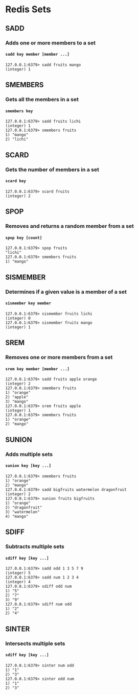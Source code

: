 # Redis Sets

## SADD
### Adds one or more members to a set
#### ```sadd key member [member ...]```

```
127.0.0.1:6379> sadd fruits mango
(integer) 1
```

## SMEMBERS
### Gets all the members in a set
#### ```smembers key```

```
127.0.0.1:6379> sadd fruits lichi
(integer) 1
127.0.0.1:6379> smembers fruits
1) "mango"
2) "lichi"
```

## SCARD
### Gets the number of members in a set
#### ```scard key```

```
127.0.0.1:6379> scard fruits
(integer) 2
```

## SPOP
### Removes and returns a random member from a set
#### ```spop key [count]```

```
127.0.0.1:6379> spop fruits
"lichi"
127.0.0.1:6379> smembers fruits
1) "mango"
```

## SISMEMBER
### Determines if a given value is a member of a set
#### ```sismember key member```

```
127.0.0.1:6379> sismember fruits lichi
(integer) 0
127.0.0.1:6379> sismember fruits mango
(integer) 1
```

## SREM
### Removes one or more members from a set
#### ```srem key member [member ...]```

```
127.0.0.1:6379> sadd fruits apple orange
(integer) 2
127.0.0.1:6379> smembers fruits
1) "orange"
2) "apple"
3) "mango"
127.0.0.1:6379> srem fruits apple
(integer) 1
127.0.0.1:6379> smembers fruits
1) "orange"
2) "mango"
```

## SUNION
### Adds multiple sets
#### ```sunion key [key ...]```

```
127.0.0.1:6379> smembers fruits
1) "orange"
2) "mango"
127.0.0.1:6379> sadd bigfruits watermelon dragonfruit
(integer) 2
127.0.0.1:6379> sunion fruits bigfruits
1) "orange"
2) "dragonfruit"
3) "watermelon"
4) "mango"
```

## SDIFF
### Subtracts multiple sets
#### ```sdiff key [key ...]```

```
127.0.0.1:6379> sadd odd 1 3 5 7 9
(integer) 5
127.0.0.1:6379> sadd num 1 2 3 4
(integer) 4
127.0.0.1:6379> sdiff odd num
1) "5"
2) "7"
3) "9"
127.0.0.1:6379> sdiff num odd
1) "2"
2) "4"
```

## SINTER
### Intersects multiple sets
#### ```sdiff key [key ...]```

```
127.0.0.1:6379> sinter num odd
1) "1"
2) "3"
127.0.0.1:6379> sinter odd num
1) "1"
2) "3"
```